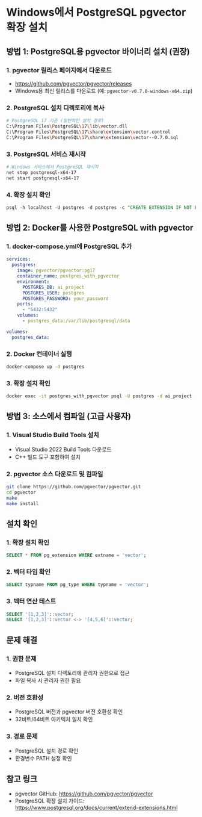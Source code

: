 # Windows에서 PostgreSQL pgvector 확장 설치

## 방법 1: PostgreSQL용 pgvector 바이너리 설치 (권장)

### 1. pgvector 릴리스 페이지에서 다운로드
- https://github.com/pgvector/pgvector/releases
- Windows용 최신 릴리스를 다운로드 (예: `pgvector-v0.7.0-windows-x64.zip`)

### 2. PostgreSQL 설치 디렉토리에 복사
```bash
# PostgreSQL 17 기준 (일반적인 설치 경로)
C:\Program Files\PostgreSQL\17\lib\vector.dll
C:\Program Files\PostgreSQL\17\share\extension\vector.control
C:\Program Files\PostgreSQL\17\share\extension\vector--0.7.0.sql
```

### 3. PostgreSQL 서비스 재시작
```bash
# Windows 서비스에서 PostgreSQL 재시작
net stop postgresql-x64-17
net start postgresql-x64-17
```

### 4. 확장 설치 확인
```sql
psql -h localhost -U postgres -d postgres -c "CREATE EXTENSION IF NOT EXISTS vector;"
```

## 방법 2: Docker를 사용한 PostgreSQL with pgvector

### 1. docker-compose.yml에 PostgreSQL 추가
```yaml
services:
  postgres:
    image: pgvector/pgvector:pg17
    container_name: postgres_with_pgvector
    environment:
      POSTGRES_DB: ai_project
      POSTGRES_USER: postgres
      POSTGRES_PASSWORD: your_password
    ports:
      - "5432:5432"
    volumes:
      - postgres_data:/var/lib/postgresql/data

volumes:
  postgres_data:
```

### 2. Docker 컨테이너 실행
```bash
docker-compose up -d postgres
```

### 3. 확장 설치 확인
```bash
docker exec -it postgres_with_pgvector psql -U postgres -d ai_project -c "CREATE EXTENSION IF NOT EXISTS vector;"
```

## 방법 3: 소스에서 컴파일 (고급 사용자)

### 1. Visual Studio Build Tools 설치
- Visual Studio 2022 Build Tools 다운로드
- C++ 빌드 도구 포함하여 설치

### 2. pgvector 소스 다운로드 및 컴파일
```bash
git clone https://github.com/pgvector/pgvector.git
cd pgvector
make
make install
```

## 설치 확인

### 1. 확장 설치 확인
```sql
SELECT * FROM pg_extension WHERE extname = 'vector';
```

### 2. 벡터 타입 확인
```sql
SELECT typname FROM pg_type WHERE typname = 'vector';
```

### 3. 벡터 연산 테스트
```sql
SELECT '[1,2,3]'::vector;
SELECT '[1,2,3]'::vector <-> '[4,5,6]'::vector;
```

## 문제 해결

### 1. 권한 문제
- PostgreSQL 설치 디렉토리에 관리자 권한으로 접근
- 파일 복사 시 관리자 권한 필요

### 2. 버전 호환성
- PostgreSQL 버전과 pgvector 버전 호환성 확인
- 32비트/64비트 아키텍처 일치 확인

### 3. 경로 문제
- PostgreSQL 설치 경로 확인
- 환경변수 PATH 설정 확인

## 참고 링크
- pgvector GitHub: https://github.com/pgvector/pgvector
- PostgreSQL 확장 설치 가이드: https://www.postgresql.org/docs/current/extend-extensions.html
